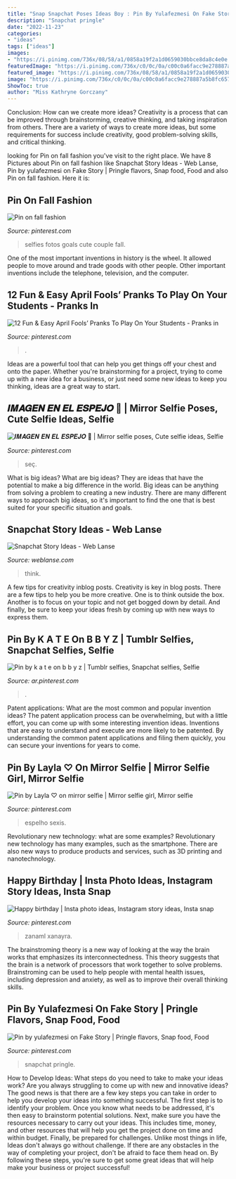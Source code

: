 ```yaml
---
title: "Snap Snapchat Poses Ideas Boy : Pin By Yulafezmesi On Fake Story"
description: "Snapchat pringle"
date: "2022-11-23"
categories:
- "ideas"
tags: ["ideas"]
images:
- "https://i.pinimg.com/736x/08/58/a1/0858a19f2a1d0659030bbce8da8c4e0e.jpg"
featuredImage: "https://i.pinimg.com/736x/c0/0c/0a/c00c0a6facc9e278887a5b8fc657297b.jpg"
featured_image: "https://i.pinimg.com/736x/08/58/a1/0858a19f2a1d0659030bbce8da8c4e0e.jpg"
image: "https://i.pinimg.com/736x/c0/0c/0a/c00c0a6facc9e278887a5b8fc657297b.jpg"
ShowToc: true
author: "Miss Kathryne Gorczany"
---
```



Conclusion: How can we create more ideas?
Creativity is a process that can be improved through brainstorming, creative thinking, and taking inspiration from others. There are a variety of ways to create more ideas, but some requirements for success include creativity, good problem-solving skills, and critical thinking.

	

		
looking for Pin on fall fashion you've visit to the right place. We have 8 Pictures about Pin on fall fashion like Snapchat Story Ideas - Web Lanse, Pin by yulafezmesi on Fake Story | Pringle flavors, Snap food, Food and also Pin on fall fashion. Here it is:
		
    
## Pin On Fall Fashion

<img loading=lazy src="https://i.pinimg.com/736x/ba/d0/96/bad09618bdbbb5a82deabd2e90fb37c8--fall-fashion.jpg" onerror="this.onerror=null;this.src='https://tse4.mm.bing.net/th?id=OIP.0qfy6E35DE7TT3HoieuEqwHaNK&amp;pid=15.1';" alt="Pin on fall fashion">

_Source: pinterest.com_

>selfies fotos goals cute couple fall. 

	

One of the most important inventions in history is the wheel. It allowed people to move around and trade goods with other people. Other important inventions include the telephone, television, and the computer.

    
## 12 Fun &amp; Easy April Fools’ Pranks To Play On Your Students - Pranks In

<img loading=lazy src="https://i.pinimg.com/736x/9c/15/41/9c15418c323c28d0e706f9a08d2f11f3.jpg" onerror="this.onerror=null;this.src='https://tse4.mm.bing.net/th?id=OIP.hpZ_rpcG8sAOTM1QJg6VfAHaMz&amp;pid=15.1';" alt="12 Fun &amp; Easy April Fools’ Pranks To Play On Your Students - Pranks in">

_Source: pinterest.com_

>. 

	

Ideas are a powerful tool that can help you get things off your chest and onto the paper. Whether you're brainstorming for a project, trying to come up with a new idea for a business, or just need some new ideas to keep you thinking, ideas are a great way to start.

    
## 𝑰𝑴𝑨𝑮𝑬𝑵 𝑬𝑵 𝑬𝑳 𝑬𝑺𝑷𝑬𝑱𝑶 🐚 | Mirror Selfie Poses, Cute Selfie Ideas, Selfie

<img loading=lazy src="https://i.pinimg.com/736x/37/4e/79/374e79a84ff4cb8383e1b2cbfeb203ce.jpg" onerror="this.onerror=null;this.src='https://tse2.mm.bing.net/th?id=OIP.mZ3Pq5gk3wPA53lPDt9n3AHaNK&amp;pid=15.1';" alt="𝑰𝑴𝑨𝑮𝑬𝑵 𝑬𝑵 𝑬𝑳 𝑬𝑺𝑷𝑬𝑱𝑶 🐚 | Mirror selfie poses, Cute selfie ideas, Selfie">

_Source: pinterest.com_

>seç. 

	

What is big ideas?
What are big ideas? They are ideas that have the potential to make a big difference in the world. Big ideas can be anything from solving a problem to creating a new industry. There are many different ways to approach big ideas, so it's important to find the one that is best suited for your specific situation and goals.

    
## Snapchat Story Ideas - Web Lanse

<img loading=lazy src="https://i.pinimg.com/originals/86/76/c6/8676c611559ca52dd9f0bf2fe78fb6c0.jpg" onerror="this.onerror=null;this.src='https://tse3.mm.bing.net/th?id=OIP.zKAO8ckyO_liwDVgAMLZIgHaOt&amp;pid=15.1';" alt="Snapchat Story Ideas - Web Lanse">

_Source: weblanse.com_

>think. 

	

A few tips for creativity inblog posts.
Creativity is key in blog posts. There are a few tips to help you be more creative. One is to think outside the box. Another is to focus on your topic and not get bogged down by detail. And finally, be sure to keep your ideas fresh by coming up with new ways to express them.

    
## Pin By K A T E On B B Y Z | Tumblr Selfies, Snapchat Selfies, Selfie

<img loading=lazy src="https://i.pinimg.com/736x/c0/0c/0a/c00c0a6facc9e278887a5b8fc657297b.jpg" onerror="this.onerror=null;this.src='https://tse1.mm.bing.net/th?id=OIP._zNkLqaiPOTqIAWfDVUMjgHaMO&amp;pid=15.1';" alt="Pin by k a t e on b b y z | Tumblr selfies, Snapchat selfies, Selfie">

_Source: ar.pinterest.com_

>. 

	

Patent applications: What are the most common and popular invention ideas?
The patent application process can be overwhelming, but with a little effort, you can come up with some interesting invention ideas. Inventions that are easy to understand and execute are more likely to be patented. By understanding the common patent applications and filing them quickly, you can secure your inventions for years to come.

    
## Pin By Layla ♡ On Mirror Selfie | Mirror Selfie Girl, Mirror Selfie

<img loading=lazy src="https://i.pinimg.com/originals/08/60/37/0860379bf9335a89d8016c6a7b5381fb.jpg" onerror="this.onerror=null;this.src='https://tse3.mm.bing.net/th?id=OIP.GT0h4lE3TTUqqDRc9jULnQHaJ3&amp;pid=15.1';" alt="Pin by Layla ♡ on mirror selfie | Mirror selfie girl, Mirror selfie">

_Source: pinterest.com_

>espelho sexis. 

	

Revolutionary new technology: what are some examples?
Revolutionary new technology has many examples, such as the smartphone. There are also new ways to produce products and services, such as 3D printing and nanotechnology.

    
## Happy Birthday | Insta Photo Ideas, Instagram Story Ideas, Insta Snap

<img loading=lazy src="https://i.pinimg.com/736x/08/58/a1/0858a19f2a1d0659030bbce8da8c4e0e.jpg" onerror="this.onerror=null;this.src='https://tse2.mm.bing.net/th?id=OIP.h7kauS2zlczUEK9hsx5hPAHaNK&amp;pid=15.1';" alt="Happy birthday | Insta photo ideas, Instagram story ideas, Insta snap">

_Source: pinterest.com_

>zanaml xanayra. 

	

The brainstroming theory is a new way of looking at the way the brain works that emphasizes its interconnectedness. This theory suggests that the brain is a network of processors that work together to solve problems. Brainstroming can be used to help people with mental health issues, including depression and anxiety, as well as to improve their overall thinking skills.

    
## Pin By Yulafezmesi On Fake Story | Pringle Flavors, Snap Food, Food

<img loading=lazy src="https://i.pinimg.com/736x/10/55/c5/1055c510ccaa8cc79dd8d136dab9c8c6.jpg" onerror="this.onerror=null;this.src='https://tse1.mm.bing.net/th?id=OIP.QlTyjE7j5yqeWjhiPVFXgQHaNK&amp;pid=15.1';" alt="Pin by yulafezmesi on Fake Story | Pringle flavors, Snap food, Food">

_Source: pinterest.com_

>snapchat pringle. 

	

How to Develop Ideas: What steps do you need to take to make your ideas work?
Are you always struggling to come up with new and innovative ideas? The good news is that there are a few key steps you can take in order to help you develop your ideas into something successful. The first step is to identify your problem. Once you know what needs to be addressed, it's then easy to brainstorm potential solutions. Next, make sure you have the resources necessary to carry out your ideas. This includes time, money, and other resources that will help you get the project done on time and within budget. Finally, be prepared for challenges. Unlike most things in life, Ideas don't always go without challenge. If there are any obstacles in the way of completing your project, don't be afraid to face them head on. By following these steps, you're sure to get some great ideas that will help make your business or project successful!

